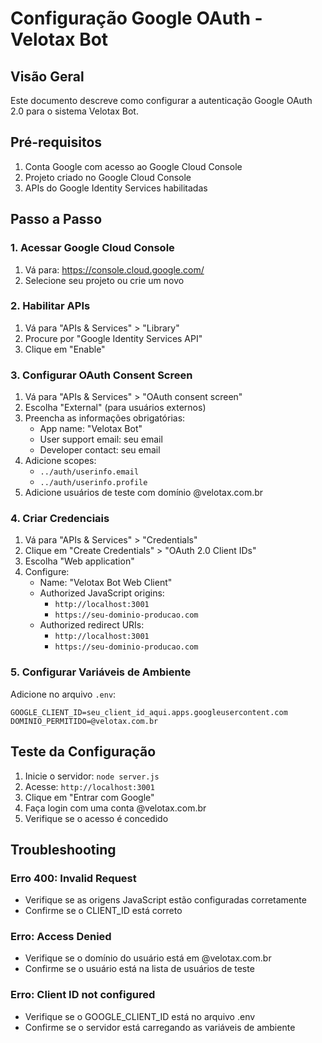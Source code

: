 # Configuração Google OAuth - Velotax Bot

## Visão Geral

Este documento descreve como configurar a autenticação Google OAuth 2.0 para o sistema Velotax Bot.

## Pré-requisitos

1. Conta Google com acesso ao Google Cloud Console
2. Projeto criado no Google Cloud Console
3. APIs do Google Identity Services habilitadas

## Passo a Passo

### 1. Acessar Google Cloud Console

1. Vá para: https://console.cloud.google.com/
2. Selecione seu projeto ou crie um novo

### 2. Habilitar APIs

1. Vá para "APIs & Services" > "Library"
2. Procure por "Google Identity Services API"
3. Clique em "Enable"

### 3. Configurar OAuth Consent Screen

1. Vá para "APIs & Services" > "OAuth consent screen"
2. Escolha "External" (para usuários externos)
3. Preencha as informações obrigatórias:
   - App name: "Velotax Bot"
   - User support email: seu email
   - Developer contact: seu email
4. Adicione scopes:
   - `../auth/userinfo.email`
   - `../auth/userinfo.profile`
5. Adicione usuários de teste com domínio @velotax.com.br

### 4. Criar Credenciais

1. Vá para "APIs & Services" > "Credentials"
2. Clique em "Create Credentials" > "OAuth 2.0 Client IDs"
3. Escolha "Web application"
4. Configure:
   - Name: "Velotax Bot Web Client"
   - Authorized JavaScript origins:
     - `http://localhost:3001`
     - `https://seu-dominio-producao.com`
   - Authorized redirect URIs:
     - `http://localhost:3001`
     - `https://seu-dominio-producao.com`

### 5. Configurar Variáveis de Ambiente

Adicione no arquivo `.env`:

```env
GOOGLE_CLIENT_ID=seu_client_id_aqui.apps.googleusercontent.com
DOMINIO_PERMITIDO=@velotax.com.br
```

## Teste da Configuração

1. Inicie o servidor: `node server.js`
2. Acesse: `http://localhost:3001`
3. Clique em "Entrar com Google"
4. Faça login com uma conta @velotax.com.br
5. Verifique se o acesso é concedido

## Troubleshooting

### Erro 400: Invalid Request
- Verifique se as origens JavaScript estão configuradas corretamente
- Confirme se o CLIENT_ID está correto

### Erro: Access Denied
- Verifique se o domínio do usuário está em @velotax.com.br
- Confirme se o usuário está na lista de usuários de teste

### Erro: Client ID not configured
- Verifique se o GOOGLE_CLIENT_ID está no arquivo .env
- Confirme se o servidor está carregando as variáveis de ambiente
